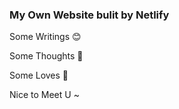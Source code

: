 ### My Own Website bulit by Netlify 


Some Writings 😊

Some Thoughts 🤔

Some Loves 🥰

Nice to Meet U ~
